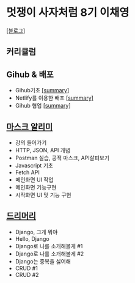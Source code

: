 # 멋쟁이 사자처럼 8기 이채영

[[블로그]](https://blog.naver.com/chaeygirl)

## 커리큘럼

## Gihub & 배포
  * Gihub기초 [[summary]](https://github.com/ChaeChae0505/Unilion/blob/1st/Git%EC%9D%98%20%EA%B8%B0%EC%B4%88.md)
  * Netlify를 이용한 배포 [[summary]](https://github.com/ChaeChae0505/Unilion/blob/1st/Netlify%EB%A5%BC%20%EC%9D%B4%EC%9A%A9%ED%95%9C%20%EB%B0%B0%ED%8F%AC.md)
  * Gihub 협업 [[summary]](https://github.com/ChaeChae0505/Unilion/blob/1st/Github%20%ED%98%91%EC%97%85.md)
  

## [마스크 알리미](https://github.com/ChaeChae0505/Unilion/tree/master/2.mask)
  * 강의 들어가기 
  * HTTP, JSON, API 개념 
  * Postman 실습, 공적 마스크, API살펴보기 
  * Javascript 기초 
  * Fetch API 
  * 메인화면 UI 작업 
  * 메인화면 기능구현
  * 시작화면 UI 및 기능 구현 
  
 ## [드리머리](https://github.com/ChaeChae0505/Unilion/tree/master/3.dream)
  * Django, 그게 뭐야
  * Hello, Django
  * Django로 나를 소개해볼게 #1
  * Django로 나를 소개해볼게 #2
  * Django는 중복을 싫어해
  * CRUD #1
  * CRUD #2
  
  
  
